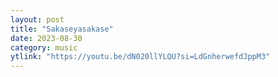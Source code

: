 ```yaml
---
layout: post
title: "Sakaseyasakase"
date: 2023-08-30
category: music
ytlink: "https://youtu.be/dN020llYLQU?si=LdGnherwefdJppM3"
---
```

